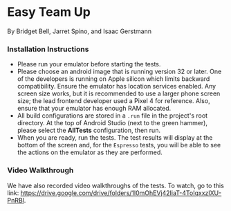 # Easy Team Up
By Bridget Bell, Jarret Spino, and Isaac Gerstmann

### Installation Instructions
* Please run your emulator before starting the tests.
* Please choose an android image that is running version 32 or later. One of the developers is running on Apple silicon which limits backward compatibility. Ensure the emulator has location services enabled. Any screen size works, but it is recommended to use a larger phone screen size; the lead frontend developer used a Pixel 4 for reference. Also, ensure that your emulator has enough RAM allocated.
* All build configurations are stored in a `.run` file in the project's root directory. At the top of Android Studio (next to the green hammer), please select the **AllTests** configuration, then run. 
* When you are ready, run the tests. The test results will display at the bottom of the screen and, for the `Espresso` tests, you will be able to see the actions on the emulator as they are performed.

### Video Walkthrough
We have also recorded video walkthroughs of the tests. To watch, go to this link: https://drive.google.com/drive/folders/1l0mOhEVj42IiaT-4ToIqxxzIXU-PnRBl.